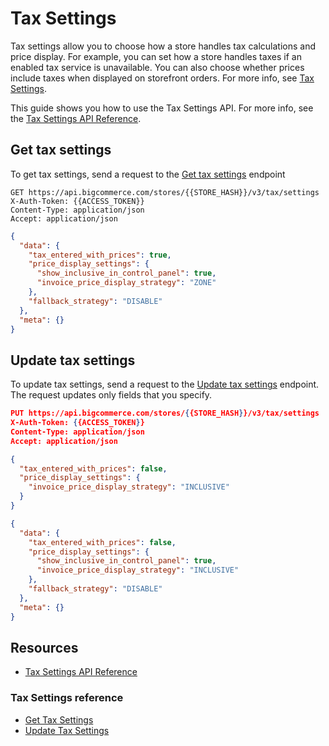 # Tax Settings

Tax settings allow you to choose how a store handles tax calculations and price display. For example, you can set how a store handles taxes if an enabled tax service is unavailable. You can also choose whether prices include taxes when displayed on storefront orders. For more info, see [Tax Settings](https://support.bigcommerce.com/s/article/Tax-Overview?language=en_US#tax-settings).

This guide shows you how to use the Tax Settings API. For more info, see the [Tax Settings API Reference](/...). 

## Get tax settings

To get tax settings, send a request to the [Get tax settings](/...) endpoint

<!--
type: tab
title: Request
-->

```http title="Example request: Get tax settings" lineNumbers
GET https://api.bigcommerce.com/stores/{{STORE_HASH}}/v3/tax/settings
X-Auth-Token: {{ACCESS_TOKEN}}
Content-Type: application/json
Accept: application/json
```

<!--
type: tab
title: Response
-->

```json title="Example response: Get tax settings" lineNumbers 
{
  "data": {
    "tax_entered_with_prices": true,
    "price_display_settings": {
      "show_inclusive_in_control_panel": true,
      "invoice_price_display_strategy": "ZONE"
    },
    "fallback_strategy": "DISABLE"
  },
  "meta": {}
}
```

<!-- type: tab-end -->

## Update tax settings

To update tax settings, send a request to the [Update tax settings](/...) endpoint. The request updates only fields that you specify.

<!--
type: tab
title: Request
-->

```json title="Example request: Update tax settings" lineNumbers
PUT https://api.bigcommerce.com/stores/{{STORE_HASH}}/v3/tax/settings
X-Auth-Token: {{ACCESS_TOKEN}}
Content-Type: application/json
Accept: application/json

{
  "tax_entered_with_prices": false,
  "price_display_settings": {
    "invoice_price_display_strategy": "INCLUSIVE"
  }
}
```

<!--
type: tab
title: Response
-->

```json title="Example response: Update tax settings" lineNumbers 
{
  "data": {
    "tax_entered_with_prices": false,
    "price_display_settings": {
      "show_inclusive_in_control_panel": true,
      "invoice_price_display_strategy": "INCLUSIVE"
    },
    "fallback_strategy": "DISABLE"
  },
  "meta": {}
}
```

<!-- type: tab-end -->

## Resources

- [Tax Settings API Reference](/...)

### Tax Settings reference

- [Get Tax Settings](/...)
- [Update Tax Settings](/...)